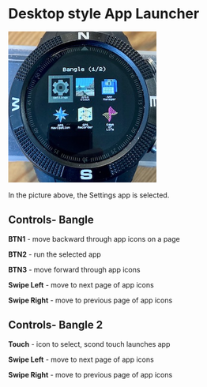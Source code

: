 # Desktop style App Launcher

![](screenshot.jpg)

In the picture above, the Settings app is selected.

## Controls- Bangle

**BTN1** - move backward through app icons on a page

**BTN2** - run the selected app

**BTN3** - move forward through app icons

**Swipe Left** - move to next page of app icons

**Swipe Right** - move to previous page of app icons

## Controls- Bangle 2

**Touch** - icon to select, scond touch launches app

**Swipe Left** - move to next page of app icons

**Swipe Right** - move to previous page of app icons
